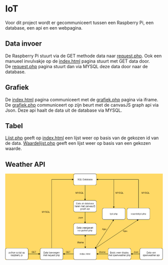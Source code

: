 # IoT

Voor dit project wordt er gecommuniceert tussen een Raspberry Pi, een database, een api en een webpagina.<br>
## Data invoer<br>
De Raspberry Pi stuurt via de GET methode data naar [request.php](https://github.com/rubenengelen/iot/blob/main/final/request.php). Ook een manueel invulvakje op de [index.html](https://github.com/rubenengelen/iot/blob/main/final/index.html) pagina stuurt met GET data door.<br>
De [request.php](https://github.com/rubenengelen/iot/blob/main/final/request.php) pagina stuurt dan via MYSQL deze data door naar de database.<br>
## Grafiek<br>
De [index.html](https://github.com/rubenengelen/iot/blob/main/final/index.html) pagina communiceert met de [grafiek.php](https://github.com/rubenengelen/iot/blob/main/final/grafiek.php) pagina via iframe. De [grafiek.php](https://github.com/rubenengelen/iot/blob/main/final/grafiek.php) communiceert op zijn beurt met de canvasJS graph api via Json. Deze api haalt de data uit de database via MYSQL. <br>
## Tabel
[Lijst.php](https://github.com/rubenengelen/iot/blob/main/final/lijst.php) geeft op [index.html](https://github.com/rubenengelen/iot/blob/main/final/index.html) een lijst weer op basis van de gekozen id van de data. [Waardelijst.php](https://github.com/rubenengelen/iot/blob/main/final/waardelijst.php) geeft een lijst weer op basis van een gekozen waarde.<br>
## Weather API


![Flowchart](https://github.com/rubenengelen/iot/blob/main/final/IoT.png?raw=true)
